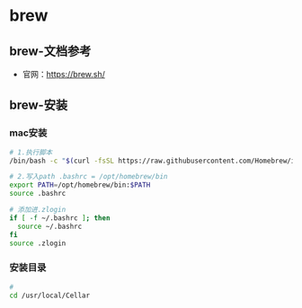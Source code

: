 # brew

## brew-文档参考

- 官网：https://brew.sh/



## brew-安装

### mac安装
```bash
# 1.执行脚本
/bin/bash -c "$(curl -fsSL https://raw.githubusercontent.com/Homebrew/install/HEAD/install.sh)"

# 2.写入path .bashrc = /opt/homebrew/bin
export PATH=/opt/homebrew/bin:$PATH
source .bashrc

# 添加进.zlogin
if [ -f ~/.bashrc ]; then
  source ~/.bashrc
fi
source .zlogin
```

### 安装目录
```bash
# 
cd /usr/local/Cellar

```